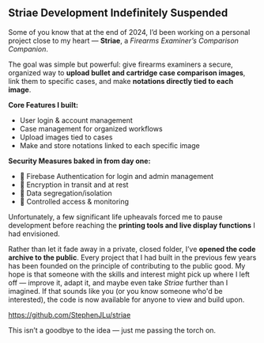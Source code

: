 ## Striae Development Indefinitely Suspended

Some of you know that at the end of 2024, I’d been working on a personal project close to my heart — **Striae**, a *Firearms Examiner’s Comparison Companion*.

The goal was simple but powerful: give firearms examiners a secure, organized way to **upload bullet and cartridge case comparison images**, link them to specific cases, and make **notations directly tied to each image**.

**Core Features I built:**
- User login & account management
- Case management for organized workflows
- Upload images tied to cases
- Make and store notations linked to each specific image

**Security Measures baked in from day one:**
- 🔐 Firebase Authentication for login and admin management
- 🔐 Encryption in transit and at rest
- 🔐 Data segregation/isolation
- 🔐 Controlled access & monitoring

Unfortunately, a few significant life upheavals forced me to pause development before reaching the **printing tools and live display functions** I had envisioned.

Rather than let it fade away in a private, closed folder, I’ve **opened the code archive to the public**. Every project that I had built in the previous few years has been founded on the principle of contributing to the public good. My hope is that someone with the skills and interest might pick up where I left off — improve it, adapt it, and maybe even take *Striae* further than I imagined. If that sounds like you (or you know someone who'd be interested), the code is now available for anyone to view and build upon.

<https://github.com/StephenJLu/striae>

This isn’t a goodbye to the idea — just me passing the torch on.
